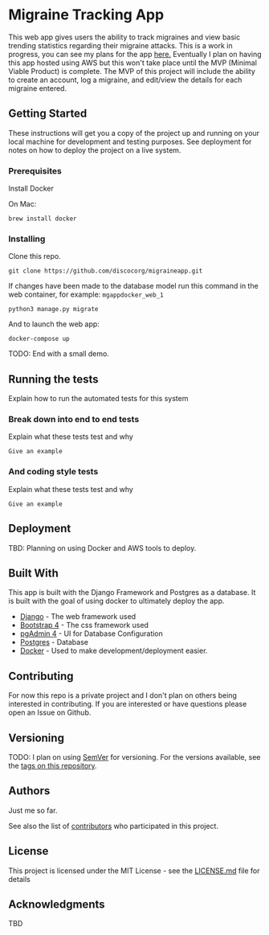 # Migraine Tracking App

This web app gives users the ability to track migraines and view basic trending statistics regarding their migraine attacks. This is a work in progress, you can see my plans for the app [here.](https://trello.com/b/7O7j14Ni/migraine-app) Eventually I plan on having this app hosted using AWS but this won't take place until the MVP (Minimal Viable Product) is complete. The MVP of this project will include the ability to create an account, log a migraine, and edit/view the details for each migraine entered. 

## Getting Started

These instructions will get you a copy of the project up and running on your local machine for development and testing purposes. See deployment for notes on how to deploy the project on a live system.

### Prerequisites

Install Docker

On Mac:
```
brew install docker
```

### Installing

Clone this repo. 

```
git clone https://github.com/discocorg/migraineapp.git
```

If changes have been made to the database model run this command in the web container, for example:  `mgappdocker_web_1`

```
python3 manage.py migrate
```

And to launch the web app:

```
docker-compose up
```

TODO: End with a small demo. 

## Running the tests

Explain how to run the automated tests for this system

### Break down into end to end tests

Explain what these tests test and why

```
Give an example
```

### And coding style tests

Explain what these tests test and why

```
Give an example
```

## Deployment

TBD: Planning on using Docker and AWS tools to deploy. 

## Built With
This app is built with the Django Framework and Postgres as a database. It is built with the goal of using docker to ultimately deploy the app. 

* [Django](https://www.djangoproject.com/) - The web framework used
* [Bootstrap 4](https://getbootstrap.com/) - The css framework used
* [pgAdmin 4](https://www.pgadmin.org/) - UI for Database Configuration
* [Postgres](https://www.postgresql.org/) - Database
* [Docker](https://www.docker.com/) - Used to make development/deployment easier.

## Contributing
For now this repo is a private project and I don't plan on others being interested in contributing. If you are interested or have questions please open an Issue on Github. 

## Versioning

TODO: I plan on using [SemVer](http://semver.org/) for versioning. For the versions available, see the [tags on this repository](https://github.com/your/project/tags). 

## Authors

Just me so far. 

See also the list of [contributors](https://github.com/your/project/contributors) who participated in this project.

## License

This project is licensed under the MIT License - see the [LICENSE.md](LICENSE.md) file for details

## Acknowledgments

TBD

